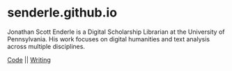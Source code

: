 ---
---
# senderle.github.io

Jonathan Scott Enderle is a Digital Scholarship Librarian at the University of Pennsylvania. 
His work focuses on digital humanities and text analysis across multiple disciplines. 

[Code](https://github.com/senderle) || [Writing](http://www.lagado.name/blog/)

